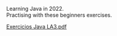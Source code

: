 Learning Java in 2022.<br/>
Practising with these beginners exercises.

[Exercicios Java LA3.pdf](https://github.com/danmachinez/exerciciosJava/files/9283881/Exercicios.Java.LA3.pdf)
